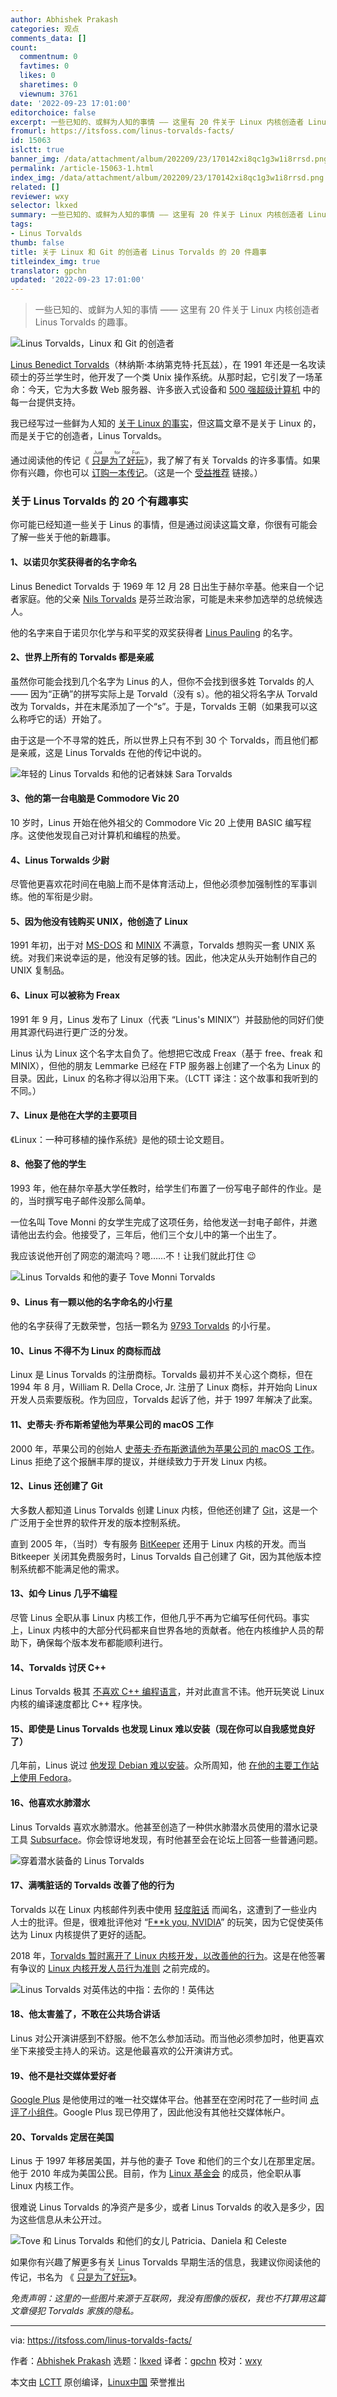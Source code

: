 ```yaml
---
author: Abhishek Prakash
categories: 观点
comments_data: []
count:
  commentnum: 0
  favtimes: 0
  likes: 0
  sharetimes: 0
  viewnum: 3761
date: '2022-09-23 17:01:00'
editorchoice: false
excerpt: 一些已知的、或鲜为人知的事情 —— 这里有 20 件关于 Linux 内核创造者 Linus Torvalds 的趣事。
fromurl: https://itsfoss.com/linus-torvalds-facts/
id: 15063
islctt: true
banner_img: /data/attachment/album/202209/23/170142xi8qc1g3w1i8rrsd.png
permalink: /article-15063-1.html
index_img: /data/attachment/album/202209/23/170142xi8qc1g3w1i8rrsd.png.thumb.jpg
related: []
reviewer: wxy
selector: lkxed
summary: 一些已知的、或鲜为人知的事情 —— 这里有 20 件关于 Linux 内核创造者 Linus Torvalds 的趣事。
tags:
- Linus Torvalds
thumb: false
title: 关于 Linux 和 Git 的创造者 Linus Torvalds 的 20 件趣事
titleindex_img: true
translator: gpchn
updated: '2022-09-23 17:01:00'
---
```



> 
> 一些已知的、或鲜为人知的事情 —— 这里有 20 件关于 Linux 内核创造者 Linus Torvalds 的趣事。
> 
> 
> 


![Linus Torvalds，Linux 和 Git 的创造者](/data/attachment/album/202209/23/170142xi8qc1g3w1i8rrsd.png)


[Linus Benedict Torvalds](https://en.wikipedia.org/wiki/Linus_Torvalds)（林纳斯·本纳第克特·托瓦兹），在 1991 年还是一名攻读硕士的芬兰学生时，他开发了一个类 Unix 操作系统。从那时起，它引发了一场革命：今天，它为大多数 Web 服务器、许多嵌入式设备和 [500 强超级计算机](https://itsfoss.com/linux-runs-top-supercomputers/) 中的每一台提供支持。


我已经写过一些鲜为人知的 [关于 Linux 的事实](https://itsfoss.com/facts-linux-kernel/)，但这篇文章不是关于 Linux 的，而是关于它的创造者，Linus Torvalds。


通过阅读他的传记《<ruby> <a href="https://www.amazon.com/dp/0066620732?tag=AAWP_PLACEHOLDER_TRACKING_ID">  只是为了好玩 </a> <rt>  Just for Fun </rt></ruby>》，我了解了有关 Torvalds 的许多事情。如果你有兴趣，你也可以 [订购一本传记](https://www.amazon.com/dp/0066620732?tag=AAWP_PLACEHOLDER_TRACKING_ID)。（这是一个 [受益推荐](https://itsfoss.com/affiliate-policy/) 链接。）


### 关于 Linus Torvalds 的 20 个有趣事实


你可能已经知道一些关于 Linus 的事情，但是通过阅读这篇文章，你很有可能会了解一些关于他的新趣事。


#### 1、以诺贝尔奖获得者的名字命名


Linus Benedict Torvalds 于 1969 年 12 月 28 日出生于赫尔辛基。他来自一个记者家庭。他的父亲 [Nils Torvalds](https://en.wikipedia.org/wiki/Nils_Torvalds) 是芬兰政治家，可能是未来参加选举的总统候选人。


他的名字来自于诺贝尔化学与和平奖的双奖获得者 [Linus Pauling](https://en.wikipedia.org/wiki/Linus_Pauling) 的名字。


#### 2、世界上所有的 Torvalds 都是亲戚


虽然你可能会找到几个名字为 Linus 的人，但你不会找到很多姓 Torvalds 的人 —— 因为“正确”的拼写实际上是 Torvald（没有 s）。他的祖父将名字从 Torvald 改为 Torvalds，并在末尾添加了一个“s”。于是，Torvalds 王朝（如果我可以这么称呼它的话）开始了。


由于这是一个不寻常的姓氏，所以世界上只有不到 30 个 Torvalds，而且他们都是亲戚，这是 Linus Torvalds 在他的传记中说的。


![年轻的 Linus Torvalds 和他的记者妹妹 Sara Torvalds](/data/attachment/album/202209/23/170142gznamcqolccoaoco.jpg)


#### 3、他的第一台电脑是 Commodore Vic 20


10 岁时，Linus 开始在他外祖父的 Commodore Vic 20 上使用 BASIC 编写程序。这使他发现自己对计算机和编程的热爱。


#### 4、Linus Torwalds 少尉


尽管他更喜欢花时间在电脑上而不是体育活动上，但他必须参加强制性的军事训练。他的军衔是少尉。


#### 5、因为他没有钱购买 UNIX，他创造了 Linux


1991 年初，出于对 [MS-DOS](https://en.wikipedia.org/wiki/MS-DOS) 和 [MINIX](https://www.minix3.org/) 不满意，Torvalds 想购买一套 UNIX 系统。对我们来说幸运的是，他没有足够的钱。因此，他决定从头开始制作自己的 UNIX 复制品。


#### 6、Linux 可以被称为 Freax


1991 年 9 月，Linus 发布了 Linux（代表 “Linus's MINIX”）并鼓励他的同好们使用其源代码进行更广泛的分发。


Linus 认为 Linux 这个名字太自负了。他想把它改成 Freax（基于 free、freak 和 MINIX），但他的朋友 Lemmarke 已经在 FTP 服务器上创建了一个名为 Linux 的目录。因此，Linux 的名称才得以沿用下来。（LCTT 译注：这个故事和我听到的不同。）


#### 7、Linux 是他在大学的主要项目


《Linux：一种可移植的操作系统》是他的硕士论文题目。


#### 8、他娶了他的学生


1993 年，他在赫尔辛基大学任教时，给学生们布置了一份写电子邮件的作业。是的，当时撰写电子邮件没那么简单。


一位名叫 Tove Monni 的女学生完成了这项任务，给他发送一封电子邮件，并邀请他出去约会。他接受了，三年后，他们三个女儿中的第一个出生了。


我应该说他开创了网恋的潮流吗？嗯……不！让我们就此打住 :wink:


![Linus Torvalds 和他的妻子 Tove Monni Torvalds](/data/attachment/album/202209/23/170142ou8bescyztesszbk.jpg)


#### 9、Linus 有一颗以他的名字命名的小行星


他的名字获得了无数荣誉，包括一颗名为 [9793 Torvalds](http://enacademic.com/dic.nsf/enwiki/1928421) 的小行星。


#### 10、Linus 不得不为 Linux 的商标而战


Linux 是 Linus Torvalds 的注册商标。Torvalds 最初并不关心这个商标，但在 1994 年 8 月，William R. Della Croce, Jr. 注册了 Linux 商标，并开始向 Linux 开发人员索要版税。作为回应，Torvalds 起诉了他，并于 1997 年解决了此案。


#### 11、史蒂夫·乔布斯希望他为苹果公司的 macOS 工作


2000 年，苹果公司的创始人 [史蒂夫·乔布斯邀请他为苹果公司的 macOS 工作](https://www.macrumors.com/2012/03/22/steve-jobs-tried-to-hire-linux-creator-linus-torvalds-to-work-on-os-x/)。Linus 拒绝了这个报酬丰厚的提议，并继续致力于开发 Linux 内核。


#### 12、Linus 还创建了 Git


大多数人都知道 Linus Torvalds 创建 Linux 内核，但他还创建了 [Git](https://en.wikipedia.org/wiki/Git)，这是一个广泛用于全世界的软件开发的版本控制系统。


直到 2005 年，（当时）专有服务 [BitKeeper](https://www.bitkeeper.org/) 还用于 Linux 内核的开发。而当 Bitkeeper 关闭其免费服务时，Linus Torvalds 自己创建了 Git，因为其他版本控制系统都不能满足他的需求。


#### 13、如今 Linus 几乎不编程


尽管 Linus 全职从事 Linux 内核工作，但他几乎不再为它编写任何代码。事实上，Linux 内核中的大部分代码都来自世界各地的贡献者。他在内核维护人员的帮助下，确保每个版本发布都能顺利进行。


#### 14、Torvalds 讨厌 C++


Linus Torvalds 极其 [不喜欢 C++ 编程语言](https://lwn.net/Articles/249460/)，并对此直言不讳。他开玩笑说 Linux 内核的编译速度都比 C++ 程序快。


#### 15、即使是 Linus Torvalds 也发现 Linux 难以安装（现在你可以自我感觉良好了）


几年前，Linus 说过 [他发现 Debian 难以安装](https://www.youtube.com/watch?v=qHGTs1NSB1s)。众所周知，他 [在他的主要工作站上使用 Fedora](https://plus.google.com/+LinusTorvalds/posts/Wh3qTjMMbLC)。


#### 16、他喜欢水肺潜水


Linus Torvalds 喜欢水肺潜水。他甚至创造了一种供水肺潜水员使用的潜水记录工具 [Subsurface](https://subsurface-divelog.org/)。你会惊讶地发现，有时他甚至会在论坛上回答一些普通问题。


![穿着潜水装备的 Linus Torvalds](/data/attachment/album/202209/23/170142tejo9eqqfazh8jkh.jpg)


#### 17、满嘴脏话的 Torvalds 改善了他的行为


Torvalds 以在 Linux 内核邮件列表中使用 [轻度脏话](https://www.theregister.co.uk/2016/08/26/linus_torvalds_calls_own_lawyers_nasty_festering_disease/) 而闻名，这遭到了一些业内人士的批评。但是，很难批评他对 “[F\*\*k you, NVIDIA](https://www.youtube.com/watch?v=_36yNWw_07g)” 的玩笑，因为它促使英伟达为 Linux 内核提供了更好的适配。


2018 年，[Torvalds 暂时离开了 Linux 内核开发，以改善他的行为](https://itsfoss.com/torvalds-takes-a-break-from-linux/)。这是在他签署有争议的 [Linux 内核开发人员行为准则](https://itsfoss.com/linux-code-of-conduct/) 之前完成的。


![Linus Torvalds 对英伟达的中指：去你的！英伟达](/data/attachment/album/202209/23/170142aqtlqpzl2bbqgl2b.jpg)


#### 18、他太害羞了，不敢在公共场合讲话


Linus 对公开演讲感到不舒服。他不怎么参加活动。而当他必须参加时，他更喜欢坐下来接受主持人的采访。这是他最喜欢的公开演讲方式。


#### 19、他不是社交媒体爱好者


[Google Plus](https://plus.google.com/+LinusTorvalds) 是他使用过的唯一社交媒体平台。他甚至在空闲时花了一些时间 [点评了小组件](https://plus.google.com/collection/4lfbIE)。Google Plus 现已停用了，因此他没有其他社交媒体帐户。


#### 20、Torvalds 定居在美国


Linus 于 1997 年移居美国，并与他的妻子 Tove 和他们的三个女儿在那里定居。他于 2010 年成为美国公民。目前，作为 [Linux 基金会](https://www.linuxfoundation.org/) 的成员，他全职从事 Linux 内核工作。


很难说 Linus Torvalds 的净资产是多少，或者 Linus Torvalds 的收入是多少，因为这些信息从未公开过。


![Tove 和 Linus Torvalds 和他们的女儿 Patricia、Daniela 和 Celeste](/data/attachment/album/202209/23/170143b5rq1ar6rffcrfrn.jpg)


如果你有兴趣了解更多有关 Linus Torvalds 早期生活的信息，我建议你阅读他的传记，书名为 《<ruby> <a href="https://www.amazon.com/dp/0066620732?tag=AAWP_PLACEHOLDER_TRACKING_ID">  只是为了好玩 </a> <rt>  Just for Fun </rt></ruby>》。


*免责声明：这里的一些图片来源于互联网，我没有图像的版权，我也不打算用这篇文章侵犯 Torvalds 家族的隐私。*




---


via: <https://itsfoss.com/linus-torvalds-facts/>


作者：[Abhishek Prakash](https://itsfoss.com/) 选题：[lkxed](https://github.com/lkxed) 译者：[gpchn](https://github.com/gpchn) 校对：[wxy](https://github.com/wxy)


本文由 [LCTT](https://github.com/LCTT/TranslateProject) 原创编译，[Linux中国](https://linux.cn/) 荣誉推出
